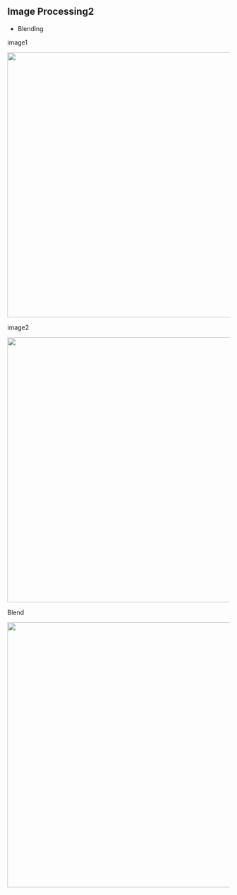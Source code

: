 ## Image Processing2

* Blending

image1

<img width=600 src="https://user-images.githubusercontent.com/44635266/62776084-864cca00-bae4-11e9-9e88-e3f0089cf788.png">

image2

<img width=600 src="https://user-images.githubusercontent.com/44635266/62776094-8baa1480-bae4-11e9-85df-9d9bd51b1fde.png">

Blend

<img width=600 src="https://user-images.githubusercontent.com/44635266/62776103-92388c00-bae4-11e9-91c4-a2486a671b17.png">